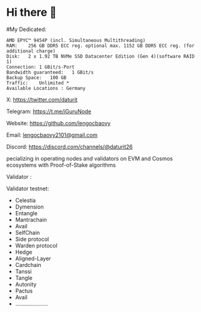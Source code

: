 # Hi there 👋

#My Dedicated:

    AMD EPYC™ 9454P (incl. Simultaneous Multithreading)
    RAM:	256 GB DDR5 ECC reg. optional max. 1152 GB DDR5 ECC reg. (for additional charge)
    Disk:	2 x 1.92 TB NVMe SSD Datacenter Edition (Gen 4)(software RAID 1)
    Connection:	1 GBit/s-Port
    Bandwidth guaranteed:	1 GBit/s
    Backup Space:	100 GB
    Traffic:	Unlimited *
    Available Locations	: Germany

X: https://twitter.com/daturit

Telegram: https://t.me/iGuruNode

Website: https://github.com/lengocbaovy

Email: lengocbaovy2101@gmail.com 

Discord: https://discord.com/channels/@daturit26

pecializing in operating nodes and validators on EVM and Cosmos ecosystems with Proof-of-Stake algorithms

Validator :


Validator testnet:
- Celestia
- Dymension
- Entangle
- Mantrachain
- Avail
- SelfChain
- Side protocol
- Warden protocol
- Hedge
- Aligned-Layer
- Cardchain
- Tanssi
- Tangle
- Autonity
- Pactus
- Avail
- .....................


